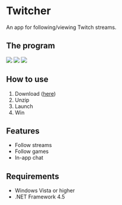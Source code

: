 # Twitcher
An app for following/viewing Twitch streams.

## The program

<img src="http://i.imgur.com/Sk9oklC.png">
<img src="http://i.imgur.com/TGvAs9p.png">
<img src="http://i.imgur.com/7skiz8w.png">

## How to use
1. Download ([here](https://github.com/lindstrm/Twitcher/releases))
2. Unzip
3. Launch
4. Win

## Features
* Follow streams
* Follow games
* In-app chat

## Requirements
* Windows Vista or higher
* .NET Framework 4.5
